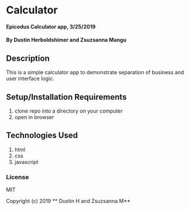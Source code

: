 # Calculator

#### Epicodus Calculator app, 3/25/2019

#### By Dustin Herboldshimer and Zsuzsanna Mangu

## Description

This is a simple calculator app to demonstrate separation of business and user interface logic.

## Setup/Installation Requirements

1.  clone repo into a directory on your computer
2.  open in browser

## Technologies Used

1.  html
2.  css
3.  javascript

### License

MIT

Copyright (c) 2019 ** Dustin H and Zsuzsanna M**
